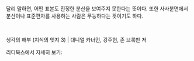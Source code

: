 달리 말하면, 어떤 표본도 진정한 분산을 보여주지 못한다는 뜻이다. 또한 사사분면에서 분산이나 표준편차를 사용하는 사람은 무능하다는 뜻이기도 하다.

   

생각의 해부 (지식의 엣지 3) | 대니얼 카너먼, 강주헌, 존 브록만 저

리디북스에서 자세히 보기: